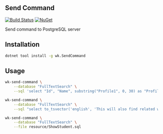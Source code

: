 ## Send Command

[![Build Status](https://dev.azure.com/wk-j/send-command/_apis/build/status/wk-j.send-command?branchName=master)](https://dev.azure.com/wk-j/send-command/_build/latest?definitionId=23&branchName=master)
[![NuGet](https://img.shields.io/nuget/v/wk.SendCommand.svg)](https://www.nuget.org/packages/wk.SendCommand)

Send command to PostgreSQL server

## Installation

```bash
dotnet tool install -g wk.SendCommand
```

## Usage

```bash
wk-send-command \
    --database "FullTextSearch" \
    --sql 'select "Id", "Name", substring("Profile1", 0, 30) as "Profile" from "Students" limit 10'

wk-send-command \
    --database "FullTextSearch" \
    --sql "select to_tsvector('english', 'This will also find related word such ') @@ to_tsquery('english', 'words')"

wk-send-command \
    --database "FullTextSearch" \
    --file resource/ShowStudent.sql
```